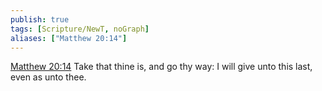 ```yaml
---
publish: true
tags: [Scripture/NewT, noGraph]
aliases: ["Matthew 20:14"]
---
```

[Matthew 20:14](https://churchofjesuschrist.org/study/scriptures/nt/matt/20?lang=eng&id=p14#p14) Take that thine is, and go thy way: I will give unto this last, even as unto thee.
